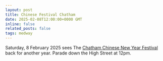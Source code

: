 ```yaml
---
layout: post
title: Chinese Festival Chatham
date: 2025-02-08T12:00:00+0000 GMT
inline: false
related_posts: false
tags: medway
---
```

Saturday, 8 February 2025 sees The [Chatham Chinese New Year Festival](https://www.cmtrust.co.uk/event/chinese-festival/) back for another year.  Parade down the High Street at 12pm.